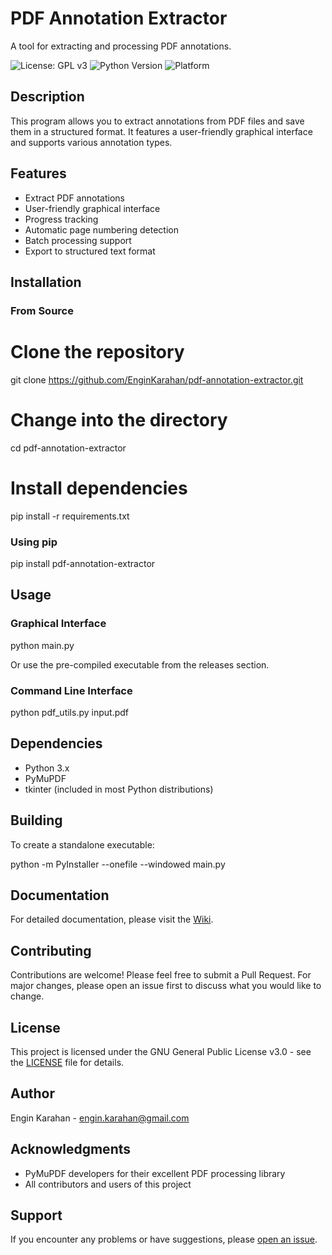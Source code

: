 # PDF Annotation Extractor

A tool for extracting and processing PDF annotations.

![License: GPL v3](https://img.shields.io/badge/License-GPLv3-blue.svg)
![Python Version](https://img.shields.io/badge/python-3.6%2B-blue)
![Platform](https://img.shields.io/badge/platform-windows%20%7C%20linux%20%7C%20macos-lightgrey)

## Description

This program allows you to extract annotations from PDF files and save them in a structured format. It features a user-friendly graphical interface and supports various annotation types.

## Features

- Extract PDF annotations
- User-friendly graphical interface
- Progress tracking
- Automatic page numbering detection
- Batch processing support
- Export to structured text format

## Installation

### From Source

# Clone the repository
git clone https://github.com/EnginKarahan/pdf-annotation-extractor.git

# Change into the directory
cd pdf-annotation-extractor

# Install dependencies
pip install -r requirements.txt

### Using pip

pip install pdf-annotation-extractor

## Usage

### Graphical Interface

python main.py

Or use the pre-compiled executable from the releases section.

### Command Line Interface

python pdf_utils.py input.pdf

## Dependencies

- Python 3.x
- PyMuPDF
- tkinter (included in most Python distributions)

## Building

To create a standalone executable:

python -m PyInstaller --onefile --windowed main.py

## Documentation

For detailed documentation, please visit the [Wiki](https://github.com/EnginKarahan/pdf-annotation-extractor/wiki).

## Contributing

Contributions are welcome! Please feel free to submit a Pull Request. For major changes, please open an issue first to discuss what you would like to change.

## License

This project is licensed under the GNU General Public License v3.0 - see the [LICENSE](LICENSE) file for details.

## Author

Engin Karahan - engin.karahan@gmail.com

## Acknowledgments

- PyMuPDF developers for their excellent PDF processing library
- All contributors and users of this project

## Support

If you encounter any problems or have suggestions, please [open an issue](https://github.com/EnginKarahan/pdf-annotation-extractor/issues).
